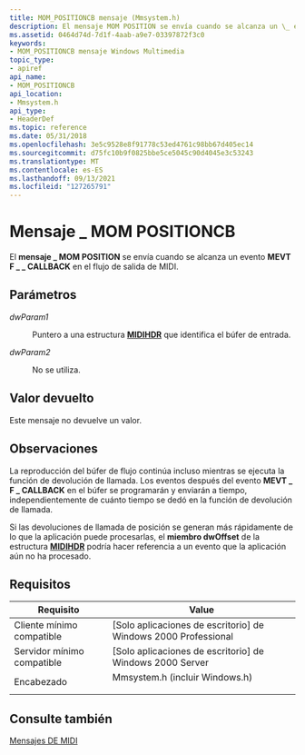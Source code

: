 ```yaml
---
title: MOM_POSITIONCB mensaje (Mmsystem.h)
description: El mensaje MOM POSITION se envía cuando se alcanza un \_ evento MEVT \_ F \_ CALLBACK en el flujo de salida de MIDI.
ms.assetid: 0464d74d-7d1f-4aab-a9e7-03397872f3c0
keywords:
- MOM_POSITIONCB mensaje Windows Multimedia
topic_type:
- apiref
api_name:
- MOM_POSITIONCB
api_location:
- Mmsystem.h
api_type:
- HeaderDef
ms.topic: reference
ms.date: 05/31/2018
ms.openlocfilehash: 3e5c9528e8f91778c53ed4761c98bb67d405ec14
ms.sourcegitcommit: d75fc10b9f0825bbe5ce5045c90d4045e3c53243
ms.translationtype: MT
ms.contentlocale: es-ES
ms.lasthandoff: 09/13/2021
ms.locfileid: "127265791"
---
```

# <a name="mom_positioncb-message"></a>Mensaje \_ MOM POSITIONCB

El **mensaje \_ MOM POSITION** se envía cuando se alcanza un evento **MEVT F \_ \_ CALLBACK** en el flujo de salida de MIDI.

## <a name="parameters"></a>Parámetros

<dl> <dt>

<span id="dwParam1"></span><span id="dwparam1"></span><span id="DWPARAM1"></span>*dwParam1*
</dt> <dd>

Puntero a una estructura [**MIDIHDR**](/windows/win32/api/mmeapi/ns-mmeapi-midihdr) que identifica el búfer de entrada.

</dd> <dt>

<span id="dwParam2"></span><span id="dwparam2"></span><span id="DWPARAM2"></span>*dwParam2*
</dt> <dd>

No se utiliza.

</dd> </dl>

## <a name="return-value"></a>Valor devuelto

Este mensaje no devuelve un valor.

## <a name="remarks"></a>Observaciones

La reproducción del búfer de flujo continúa incluso mientras se ejecuta la función de devolución de llamada. Los eventos después del evento **MEVT \_ F \_ CALLBACK** en el búfer se programarán y enviarán a tiempo, independientemente de cuánto tiempo se dedó en la función de devolución de llamada.

Si las devoluciones de llamada de posición se generan más rápidamente de lo que la aplicación puede procesarlas, el **miembro dwOffset** de la estructura [**MIDIHDR**](/windows/win32/api/mmeapi/ns-mmeapi-midihdr) podría hacer referencia a un evento que la aplicación aún no ha procesado.

## <a name="requirements"></a>Requisitos



| Requisito | Value |
|-------------------------------------|-----------------------------------------------------------------------------------------------------------|
| Cliente mínimo compatible<br/> | \[Solo aplicaciones de escritorio\] de Windows 2000 Professional<br/>                                                |
| Servidor mínimo compatible<br/> | \[Solo aplicaciones de escritorio\] de Windows 2000 Server<br/>                                                      |
| Encabezado<br/>                   | <dl> <dt>Mmsystem.h (incluir Windows.h)</dt> </dl> |



## <a name="see-also"></a>Consulte también

<dl> <dt>

[Mensajes DE MIDI](midi-messages.md)
</dt> </dl>

 

